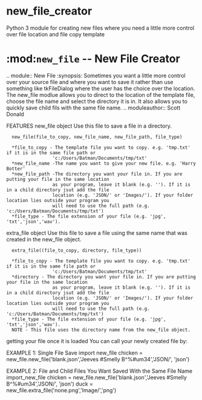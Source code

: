# new_file_creator
Python 3 module for creating new files where you need a little more control over file location and file copy template

:mod:`new_file` -- New File Creator
===================================

.. module:: New File
   :synopsis: Sometimes you want a little more control over your source file and where you want to save it
              rather than use something like tkFileDialog where the user has the choice over the location. 
             The new_file modlue allows you to direct to the location of the template file, choose the file 
             name and select the directory it is in. It also allows you to quickly save child fils with the 
             same file name. 
.. moduleauthor:: Scott Donald

FEATURES
   new_file object
      Use this file to save a file in a directory.
      
      new_file(file_to_copy, new_file_name, new_file_path, file_type)
      
      *file_to_copy - The template file you want to copy. e.g. 'tmp.txt' if it is in the same file path or 
                     'c:/Users/Batman/Documents/tmp/txt'
      *new_file_name -The name you want to give your new file. e.g. 'Harry Botter'
      *new_file_path -The directory you want your file in. If you are putting your file in the same location
                     as your program, leave it blank (e.g. ''). If it is in a child directory jsut add the file 
                     location (e.g. 'JSON/' or 'Images/'). If your folder location lies outside your program you
                     will need to use the full path (e.g. 'c:/Users/Batman/Documents/tmp/txt') 
      *file_type - The file extension of your file (e.g. 'jpg', 'txt','json','wav').
      
   extra_file object
      Use this file to save a file using the same name that was created in the new_file object.
      
      extra_file((file_to_copy, directory, file_type))
      
      *file_to_copy - The template file you want to copy. e.g. 'tmp.txt' if it is in the same file path or 
                     'c:/Users/Batman/Documents/tmp/txt'
      *directory - The directory you want your file in. If you are putting your file in the same location
                     as your program, leave it blank (e.g. ''). If it is in a child directory jsut add the file 
                     location (e.g. 'JSON/' or 'Images/'). If your folder location lies outside your program you
                     will need to use the full path (e.g. 'c:/Users/Batman/Documents/tmp/txt')
      *file_type - The file extension of your file (e.g. 'jpg', 'txt','json','wav').
      NOTE - This file uses the directory name from the new_file object.
      
   getting your file once it is loaded
      You can call your newly created file by:
   
EXAMPLE 1: Single File Save
   import new_file
   chicken = new_file.new_file('blank.json','Jeeves #Smelly B^%#um34','JSON/', 'json')

EXAMPLE 2: File and Child Files You Want Saved With the Same File Name
   import_new_file
   chicken = new_file.new_file('blank.json','Jeeves #Smelly B^%#um34','JSON/', 'json')
   duck = new_file.extra_file('none.png','Image/','png')
